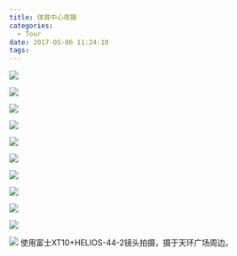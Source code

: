 ```yaml
---
title: 体育中心夜摄
categories:
  - Tour
date: 2017-05-06 11:24:10
tags:
---
```


![](http://image.psdpi.com/photo/tianhuan/_DSF1851.jpg)

<!-- less -->

![](http://image.psdpi.com/photo/tianhuan/_DSF1851.jpg-1920)

![](http://image.psdpi.com/photo/tianhuan/_DSF1852.jpg-1920)

![](http://image.psdpi.com/photo/tianhuan/_DSF1864.jpg-1920)

![](http://image.psdpi.com/photo/tianhuan/_DSF1868.jpg-1920)

![](http://image.psdpi.com/photo/tianhuan/_DSF1877.jpg-1920)

![](http://image.psdpi.com/photo/tianhuan/_DSF1881.jpg-1920)

![](http://image.psdpi.com/photo/tianhuan/_DSF1884.jpg-1920)

![](http://image.psdpi.com/photo/tianhuan/_DSF1892.jpg-1920)

![](http://image.psdpi.com/photo/tianhuan/_DSF1893.jpg-1920)

![](http://image.psdpi.com/photo/tianhuan/cover.jpg-1920)
使用富士XT10+HELIOS-44-2镜头拍摄，摄于天环广场周边。